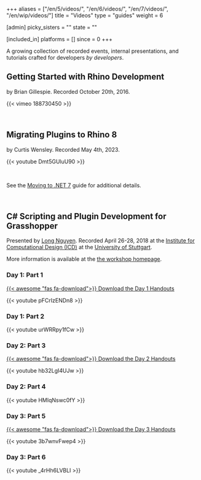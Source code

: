 +++
aliases = ["/en/5/videos/", "/en/6/videos/", "/en/7/videos/", "/en/wip/videos/"]
title = "Videos"
type = "guides"
weight = 6

[admin]
picky_sisters = ""
state = ""

[included_in]
platforms = []
since = 0
+++

A growing collection of recorded events, internal presentations, and tutorials crafted for developers *by developers*.

## Getting Started with Rhino Development

by Brian Gillespie.  Recorded October 20th, 2016.

{{< vimeo 188730450 >}}

<br/>

## Migrating Plugins to Rhino 8

by Curtis Wensley.  Recorded May 4th, 2023.

{{< youtube Dmt5GUluU90 >}}

<br/>

See the [Moving to .NET 7](/guides/rhinocommon/moving-to-dotnet-7) guide for additional details.

<br/>

## C# Scripting and Plugin Development for Grasshopper

Presented by [Long Nguyen](https://discourse.mcneel.com/u/longnguyen).  Recorded April 26-28, 2018 at the [Institute for Computational Design (ICD)](http://icd.uni-stuttgart.de/) at the [University of Stuttgart](https://www.uni-stuttgart.de/).

More information is available at the [the workshop homepage](https://www.icd.uni-stuttgart.de/teaching/workshops/workshop-live-streaming-c-scripting-and-plugin-development-for-grasshopper/).

### Day 1: Part 1

[{{< awesome "fas fa-download">}}  Download the Day 1 Handouts](https://www.icd.uni-stuttgart.de/img/wp-content/uploads/2018/05/Day-1-20180502T144437Z-001.zip)

{{< youtube pFCrIzENDn8 >}}

### Day 1: Part 2

{{< youtube urWRRpy1fCw >}}

### Day 2: Part 3

[{{< awesome "fas fa-download">}}  Download the Day 2 Handouts](https://www.icd.uni-stuttgart.de/img/wp-content/uploads/2018/05/Day-2-20180502T144607Z-001.zip)

{{< youtube hb32LgI4UJw >}}

### Day 2: Part 4

{{< youtube HMIqNswc0fY >}}

### Day 3: Part 5

[{{< awesome "fas fa-download">}}  Download the Day 3 Handouts](https://www.icd.uni-stuttgart.de/img/wp-content/uploads/2018/05/Day-3-20180502T144514Z-001.zip)

{{< youtube 3b7wnvFwep4 >}}

### Day 3: Part 6

{{< youtube _4rHh6LVBLI >}}
